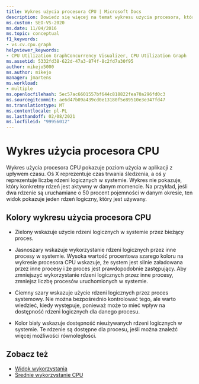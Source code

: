 ```yaml
---
title: Wykres użycia procesora CPU | Microsoft Docs
description: Dowiedz się więcej na temat wykresu użycia procesora, który pokazuje poziom użycia w aplikacji z upływem czasu. Użycie jest wyświetlane jako liczba rdzeni logicznych używanych.
ms.custom: SEO-VS-2020
ms.date: 11/04/2016
ms.topic: conceptual
f1_keywords:
- vs.cv.cpu.graph
helpviewer_keywords:
- CPU Utilization GraphConcurrency Visualizer, CPU Utilization Graph
ms.assetid: 5332fd38-622d-47a3-874f-8c2fd7a30f95
author: mikejo5000
ms.author: mikejo
manager: jmartens
ms.workload:
- multiple
ms.openlocfilehash: 5ec57ac6601557bf644c818822fea70a296fd0c3
ms.sourcegitcommit: ae6d47b09a439cd0e13180f5e89510e3e347fd47
ms.translationtype: MT
ms.contentlocale: pl-PL
ms.lasthandoff: 02/08/2021
ms.locfileid: "99956012"
---
```

# <a name="cpu-utilization-graph"></a>Wykres użycia procesora CPU
Wykres użycia procesora CPU pokazuje poziom użycia w aplikacji z upływem czasu. Oś X reprezentuje czas trwania śledzenia, a oś y reprezentuje liczbę rdzeni logicznych w systemie. Wykres nie pokazuje, który konkretny rdzeń jest aktywny w danym momencie. Na przykład, jeśli dwa rdzenie są uruchamiane o 50 procent pojemności w danym okresie, ten widok pokazuje jeden rdzeń logiczny, który jest używany.

## <a name="cpu-utilization-graph-colors"></a>Kolory wykresu użycia procesora CPU

- Zielony wskazuje użycie rdzeni logicznych w systemie przez bieżący proces.

- Jasnoszary wskazuje wykorzystanie rdzeni logicznych przez inne procesy w systemie. Wysoka wartość procentowa szarego koloru na wykresie procesora CPU wskazuje, że system jest silnie załadowana przez inne procesy i że proces jest prawdopodobnie zastępujący. Aby zmniejszyć wykorzystanie rdzeni logicznych przez inne procesy, zmniejsz liczbę procesów uruchomionych w systemie.

- Ciemny szary wskazuje użycie rdzeni logicznych przez proces systemowy. Nie można bezpośrednio kontrolować tego, ale warto wiedzieć, kiedy występuje, ponieważ może to mieć wpływ na dostępność rdzeni logicznych dla danego procesu.

- Kolor biały wskazuje dostępność nieużywanych rdzeni logicznych w systemie. Te rdzenie są dostępne dla procesu, jeśli można znaleźć więcej możliwości równoległości.

## <a name="see-also"></a>Zobacz też
- [Widok wykorzystania](../profiling/utilization-view.md)
- [Średnie wykorzystanie CPU](../profiling/average-cpu-utilization.md)